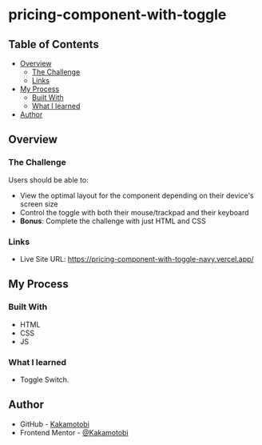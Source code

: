 # pricing-component-with-toggle

## Table of Contents
  - [Overview](#overview)
    - [The Challenge](#the-challenge)
    - [Links](#links)
  - [My Process](#my-process)
    - [Built With](#built-with)
    - [What I learned](#what-i-learned)
  - [Author](#author)

## Overview
### The Challenge
Users should be able to:
- View the optimal layout for the component depending on their device's screen size
- Control the toggle with both their mouse/trackpad and their keyboard
- **Bonus**: Complete the challenge with just HTML and CSS
### Links
  - Live Site URL: https://pricing-component-with-toggle-navy.vercel.app/

## My Process
### Built With
- HTML
- CSS
- JS
### What I learned
- Toggle Switch.

## Author
- GitHub - [Kakamotobi](https://github.com/Kakamotobi)
- Frontend Mentor - [@Kakamotobi](https://www.frontendmentor.io/profile/Kakamotobi)
